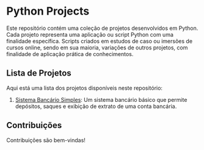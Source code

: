 # Python Projects

Este repositório contém uma coleção de projetos desenvolvidos em Python. Cada projeto representa uma aplicação ou script Python com uma finalidade específica. Scripts criados em estudos de caso ou imersões de cursos online, sendo em sua maioria, variações de outros projetos, com finalidade de aplicação prática de conhecimentos.

## Lista de Projetos

Aqui está uma lista dos projetos disponíveis neste repositório:


1. [Sistema Bancário Simples](https://github.com/ribeirosilvarafaela/Python/blob/main/conta_bancaria.py): Um sistema bancário básico que permite depósitos, saques e exibição de extrato de uma conta bancária.

## Contribuições

Contribuições são bem-vindas! 
